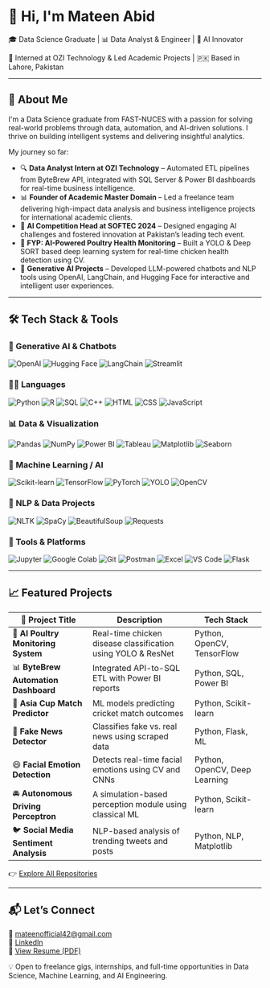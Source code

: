 # 👋 Hi, I'm Mateen Abid  
🎓 Data Science Graduate | 📊 Data Analyst & Engineer | 🤖 AI Innovator  

💼 Interned at OZI Technology & Led Academic Projects | 🇵🇰 Based in Lahore, Pakistan  

---

## 🚀 About Me  
I'm a Data Science graduate from FAST-NUCES with a passion for solving real-world problems through data, automation, and AI-driven solutions. I thrive on building intelligent systems and delivering insightful analytics.

My journey so far:  
- 🔍 **Data Analyst Intern at OZI Technology** – Automated ETL pipelines from ByteBrew API, integrated with SQL Server & Power BI dashboards for real-time business intelligence.  
- 📊 **Founder of Academic Master Domain** – Led a freelance team delivering high-impact data analysis and business intelligence projects for international academic clients.  
- 🧠 **AI Competition Head at SOFTEC 2024** – Designed engaging AI challenges and fostered innovation at Pakistan’s leading tech event.  
- 🐔 **FYP: AI-Powered Poultry Health Monitoring** – Built a YOLO & Deep SORT based deep learning system for real-time chicken health detection using CV.  
- 🤖 **Generative AI Projects** – Developed LLM-powered chatbots and NLP tools using OpenAI, LangChain, and Hugging Face for interactive and intelligent user experiences.

---

## 🛠️ Tech Stack & Tools  

### 🌟 Generative AI & Chatbots  
![OpenAI](https://img.shields.io/badge/-OpenAI-412991?style=for-the-badge&logo=openai&logoColor=white)
![Hugging Face](https://img.shields.io/badge/-Hugging%20Face-FFD21F?style=for-the-badge&logo=huggingface&logoColor=black)
![LangChain](https://img.shields.io/badge/-LangChain-2E2E2E?style=for-the-badge)
![Streamlit](https://img.shields.io/badge/-Streamlit-FF4B4B?style=for-the-badge&logo=streamlit&logoColor=white)

### 👨‍💻 Languages  
![Python](https://img.shields.io/badge/-Python-3776AB?style=for-the-badge&logo=python&logoColor=white)
![R](https://img.shields.io/badge/-R-276DC3?style=for-the-badge&logo=r&logoColor=white)
![SQL](https://img.shields.io/badge/-SQL-4479A1?style=for-the-badge&logo=postgresql&logoColor=white)
![C++](https://img.shields.io/badge/-C++-00599C?style=for-the-badge&logo=c%2B%2B&logoColor=white)
![HTML](https://img.shields.io/badge/-HTML5-E34F26?style=for-the-badge&logo=html5&logoColor=white)
![CSS](https://img.shields.io/badge/-CSS3-1572B6?style=for-the-badge&logo=css3&logoColor=white)
![JavaScript](https://img.shields.io/badge/-JavaScript-F7DF1E?style=for-the-badge&logo=javascript&logoColor=black)

### 📊 Data & Visualization  
![Pandas](https://img.shields.io/badge/-Pandas-150458?style=for-the-badge&logo=pandas&logoColor=white)
![NumPy](https://img.shields.io/badge/-NumPy-013243?style=for-the-badge&logo=numpy&logoColor=white)
![Power BI](https://img.shields.io/badge/-Power%20BI-F2C811?style=for-the-badge&logo=powerbi&logoColor=black)
![Tableau](https://img.shields.io/badge/-Tableau-E97627?style=for-the-badge&logo=tableau&logoColor=white)
![Matplotlib](https://img.shields.io/badge/-Matplotlib-11557C?style=for-the-badge&logo=matplotlib&logoColor=white)
![Seaborn](https://img.shields.io/badge/-Seaborn-3E65A2?style=for-the-badge)

### 🤖 Machine Learning / AI  
![Scikit-learn](https://img.shields.io/badge/-Scikit--learn-F7931E?style=for-the-badge&logo=scikit-learn&logoColor=white)
![TensorFlow](https://img.shields.io/badge/-TensorFlow-FF6F00?style=for-the-badge&logo=tensorflow&logoColor=white)
![PyTorch](https://img.shields.io/badge/-PyTorch-EE4C2C?style=for-the-badge&logo=pytorch&logoColor=white)
![YOLO](https://img.shields.io/badge/-YOLO-000000?style=for-the-badge)
![OpenCV](https://img.shields.io/badge/-OpenCV-5C3EE8?style=for-the-badge&logo=opencv&logoColor=white)

### 🧠 NLP & Data Projects  
![NLTK](https://img.shields.io/badge/-NLTK-4B8BBE?style=for-the-badge)
![SpaCy](https://img.shields.io/badge/-SpaCy-2C5BB4?style=for-the-badge)
![BeautifulSoup](https://img.shields.io/badge/-BeautifulSoup-8B8B8B?style=for-the-badge)
![Requests](https://img.shields.io/badge/-Requests-2A6DB8?style=for-the-badge)

### 🧰 Tools & Platforms  
![Jupyter](https://img.shields.io/badge/-Jupyter-F37626?style=for-the-badge&logo=jupyter&logoColor=white)
![Google Colab](https://img.shields.io/badge/-Colab-F9AB00?style=for-the-badge&logo=googlecolab&logoColor=black)
![Git](https://img.shields.io/badge/-Git-F05032?style=for-the-badge&logo=git&logoColor=white)
![Postman](https://img.shields.io/badge/-Postman-FF6C37?style=for-the-badge&logo=postman&logoColor=white)
![Excel](https://img.shields.io/badge/-Excel-217346?style=for-the-badge&logo=microsoft-excel&logoColor=white)
![VS Code](https://img.shields.io/badge/-VS%20Code-007ACC?style=for-the-badge&logo=visual-studio-code&logoColor=white)
![Flask](https://img.shields.io/badge/-Flask-000000?style=for-the-badge&logo=flask&logoColor=white)

---

## 📈 Featured Projects  

| 🚀 Project Title | Description | Tech Stack |
|------------------|-------------|------------|
| 🐔 **AI Poultry Monitoring System** | Real-time chicken disease classification using YOLO & ResNet | Python, OpenCV, TensorFlow |
| 📊 **ByteBrew Automation Dashboard** | Integrated API-to-SQL ETL with Power BI reports | Python, SQL, Power BI |
| 🏏 **Asia Cup Match Predictor** | ML models predicting cricket match outcomes | Python, Scikit-learn |
| 📰 **Fake News Detector** | Classifies fake vs. real news using scraped data | Python, Flask, ML |
| 😄 **Facial Emotion Detection** | Detects real-time facial emotions using CV and CNNs | Python, OpenCV, Deep Learning |
| 🚘 **Autonomous Driving Perceptron** | A simulation-based perception module using classical ML | Python, Scikit-learn |
| 🐦 **Social Media Sentiment Analysis** | NLP-based analysis of trending tweets and posts | Python, NLP, Matplotlib |

👉 [Explore All Repositories](https://github.com/Mateen-Abid?tab=repositories)

---

## 📬 Let’s Connect  

📧 mateenofficial42@gmail.com  
🔗 [LinkedIn](https://www.linkedin.com/in/mateen-abid-77a5ba246)  
📄 [View Resume (PDF)](mailto:mateenofficial42@gmail.com)  

💡 Open to freelance gigs, internships, and full-time opportunities in Data Science, Machine Learning, and AI Engineering.
